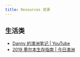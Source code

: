 ```yaml
---
title: Resources 资源
---
```


## 生活类

* [Danny 的澳洲笔记 | YouTube](https://www.youtube.com/channel/UCfiE27GUC9mT5RbuVrFPzRQ)
* [2019 墨尔本生存指南 | 今日澳洲](https://cdn36.chinesetoday.cn/download/survival_strategy.pdf)
